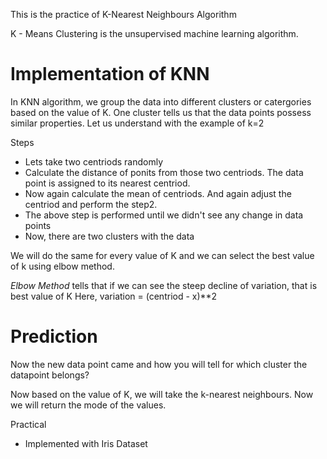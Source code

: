 This is the practice of K-Nearest Neighbours Algorithm

K - Means Clustering is the unsupervised machine learning algorithm. 

# Implementation of KNN

In KNN algorithm, we group the data into different clusters or catergories based on the value of K. One cluster tells us that the data points possess similar properties.
Let us understand with the example of k=2

Steps
 - Lets take two centriods randomly
 - Calculate the distance of ponits from those two centriods. The data point is assigned to its nearest centriod.
 - Now again calculate the mean of centriods. And again adjust the centriod and perform the step2. 
 - The above step is performed until we didn't see any change in data points
 - Now, there are two clusters with the data

We will do the same for every value of K and we can select the best value of k using elbow method.

*Elbow Method* tells that if we can see the steep decline of variation, that is best value of K
Here, variation = (centriod - x)**2

# Prediction

Now the new data point came and how you will tell for which cluster the datapoint belongs?

Now based on the value of K, we will take the k-nearest neighbours. Now we will return the mode of the values.

Practical
- Implemented with Iris Dataset

